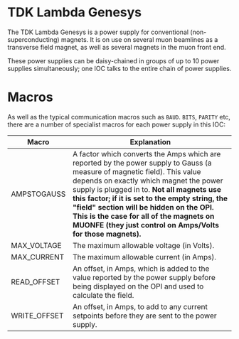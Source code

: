 # TDK Lambda Genesys

The TDK Lambda Genesys is a power supply for conventional (non-superconducting) magnets. It is on use on several muon beamlines as a transverse field magnet, as well as several magnets in the muon front end.

These power supplies can be daisy-chained in groups of up to 10 power supplies simultaneously; one IOC talks to the entire chain of power supplies.

# Macros

As well as the typical communication macros such as `BAUD`. `BITS`, `PARITY` etc, there are a number of specialist macros for each power supply in this IOC:

| Macro | Explanation |
| -- | -- |
| AMPSTOGAUSS | A factor which converts the Amps which are reported by the power supply to Gauss (a measure of magnetic field). This value depends on exactly which magnet the power supply is plugged in to. **Not all magnets use this factor; if it is set to the empty string, the "field" section will be hidden on the OPI. This is the case for all of the magnets on MUONFE (they just control on Amps/Volts for those magnets).** |
| MAX_VOLTAGE | The maximum allowable voltage (in Volts). |
| MAX_CURRENT | The maximum allowable current (in Amps). |
| READ_OFFSET | An offset, in Amps, which is added to the value reported by the power supply before being displayed on the OPI and used to calculate the field. |
| WRITE_OFFSET | An offset, in Amps, to add to any current setpoints before they are sent to the power supply. |
 

